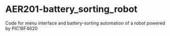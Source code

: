 # AER201-battery_sorting_robot
Code for menu interface and battery-sorting automation of a robot powered by PIC18F4620
